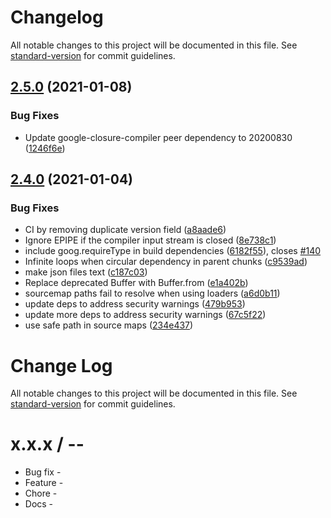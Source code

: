 # Changelog

All notable changes to this project will be documented in this file. See [standard-version](https://github.com/conventional-changelog/standard-version) for commit guidelines.

## [2.5.0](https://github.com/webpack-contrib/closure-webpack-plugin/compare/v2.4.0...v2.5.0) (2021-01-08)


### Bug Fixes

* Update google-closure-compiler peer dependency to 20200830 ([1246f6e](https://github.com/webpack-contrib/closure-webpack-plugin/commit/1246f6e51049a5d0afcd3b6ef2ef32a5bf3f9940))

## [2.4.0](https://github.com/webpack-contrib/closure-webpack-plugin/compare/v2.3.0...v2.4.0) (2021-01-04)


### Bug Fixes

* CI by removing duplicate version field ([a8aade6](https://github.com/webpack-contrib/closure-webpack-plugin/commit/a8aade6535b8267eca7784f089c5eac4800a6013))
* Ignore EPIPE if the compiler input stream is closed ([8e738c1](https://github.com/webpack-contrib/closure-webpack-plugin/commit/8e738c1fa2835d52f2debfd7f9178e83b614125d))
* include goog.requireType in build dependencies ([6182f55](https://github.com/webpack-contrib/closure-webpack-plugin/commit/6182f55d3afb06444c69b58e2645a884681d1c05)), closes [#140](https://github.com/webpack-contrib/closure-webpack-plugin/issues/140)
* Infinite loops when circular dependency in parent chunks ([c9539ad](https://github.com/webpack-contrib/closure-webpack-plugin/commit/c9539adcc33f14b029e25ceb2cddff0aaf03b947))
* make json files text ([c187c03](https://github.com/webpack-contrib/closure-webpack-plugin/commit/c187c0370d6b970d2540212f904171c0981b8655))
* Replace deprecated Buffer with Buffer.from ([e1a402b](https://github.com/webpack-contrib/closure-webpack-plugin/commit/e1a402bc3da3a5d8cd0a0443e2b0aa81419a2aef))
* sourcemap paths fail to resolve when using loaders ([a6d0b11](https://github.com/webpack-contrib/closure-webpack-plugin/commit/a6d0b114c889be3c190293521de1565b4eba872f))
* update deps to address security warnings ([479b953](https://github.com/webpack-contrib/closure-webpack-plugin/commit/479b953de3c5a1f139880ec2c3b739d42d6ba3f4))
* update more deps to address security warnings ([67c5f22](https://github.com/webpack-contrib/closure-webpack-plugin/commit/67c5f2201f0ebf3a6379f822b641bb665095bfb3))
* use safe path in source maps ([234e437](https://github.com/webpack-contrib/closure-webpack-plugin/commit/234e4375dfcaed516d8c97b1b6ac900d22b737b8))

# Change Log

All notable changes to this project will be documented in this file. See [standard-version](https://github.com/conventional-changelog/standard-version) for commit guidelines.

x.x.x / <year>-<month>-<day>
==================

  * Bug fix -
  * Feature -
  * Chore -
  * Docs -
